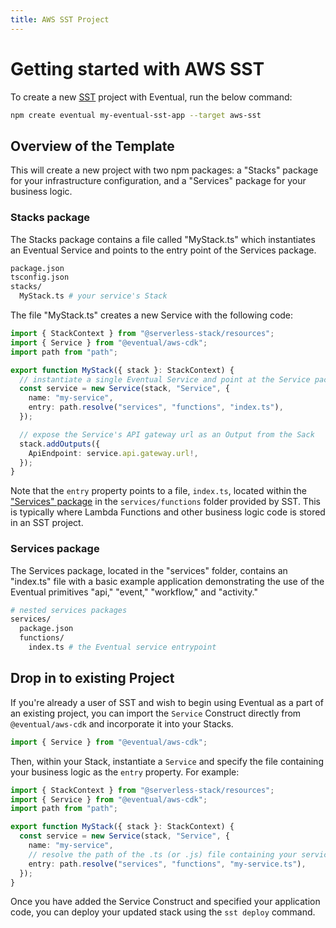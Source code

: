 ```yaml
---
title: AWS SST Project
---
```


# Getting started with AWS SST

To create a new [SST](https://sst.dev) project with Eventual, run the below command:

```sh
npm create eventual my-eventual-sst-app --target aws-sst
```

## Overview of the Template

This will create a new project with two npm packages: a "Stacks" package for your infrastructure configuration, and a "Services" package for your business logic.

### Stacks package

The Stacks package contains a file called "MyStack.ts" which instantiates an Eventual Service and points to the entry point of the Services package.

```sh
package.json
tsconfig.json
stacks/
  MyStack.ts # your service's Stack
```

The file "MyStack.ts" creates a new Service with the following code:

```ts
import { StackContext } from "@serverless-stack/resources";
import { Service } from "@eventual/aws-cdk";
import path from "path";

export function MyStack({ stack }: StackContext) {
  // instantiate a single Eventual Service and point at the Service package entrypoint
  const service = new Service(stack, "Service", {
    name: "my-service",
    entry: path.resolve("services", "functions", "index.ts"),
  });

  // expose the Service's API gateway url as an Output from the Sack
  stack.addOutputs({
    ApiEndpoint: service.api.gateway.url!,
  });
}
```

Note that the `entry` property points to a file, `index.ts`, located within the ["Services" package](#services-package) in the `services/functions` folder provided by SST. This is typically where Lambda Functions and other business logic code is stored in an SST project.

### Services package

The Services package, located in the "services" folder, contains an "index.ts" file with a basic example application demonstrating the use of the Eventual primitives "api," "event," "workflow," and "activity."

```sh
# nested services packages
services/
  package.json
  functions/
    index.ts # the Eventual service entrypoint
```

## Drop in to existing Project

If you're already a user of SST and wish to begin using Eventual as a part of an existing project, you can import the `Service` Construct directly from `@eventual/aws-cdk` and incorporate it into your Stacks.

```ts
import { Service } from "@eventual/aws-cdk";
```

Then, within your Stack, instantiate a `Service` and specify the file containing your business logic as the `entry` property. For example:

```ts
import { StackContext } from "@serverless-stack/resources";
import { Service } from "@eventual/aws-cdk";
import path from "path";

export function MyStack({ stack }: StackContext) {
  const service = new Service(stack, "Service", {
    name: "my-service",
    // resolve the path of the .ts (or .js) file containing your service code
    entry: path.resolve("services", "functions", "my-service.ts"),
  });
}
```

Once you have added the Service Construct and specified your application code, you can deploy your updated stack using the `sst deploy` command.
